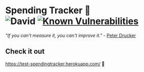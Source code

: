 # Spending Tracker 💸 <br> ![David](https://img.shields.io/david/shubham1295/SpendingTracker) [![Known Vulnerabilities](https://snyk.io/test/github/shubham1295/SpendingTracker/badge.svg)](https://snyk.io/test/github/shubham1295/SpendingTracker)


_"If you can't measure it, you can't improve it."_ - [Peter Drucker](https://en.wikipedia.org/wiki/Peter_Drucker)  

## Check it out
https://test-spendingtracker.herokuapp.com/ :rocket:
